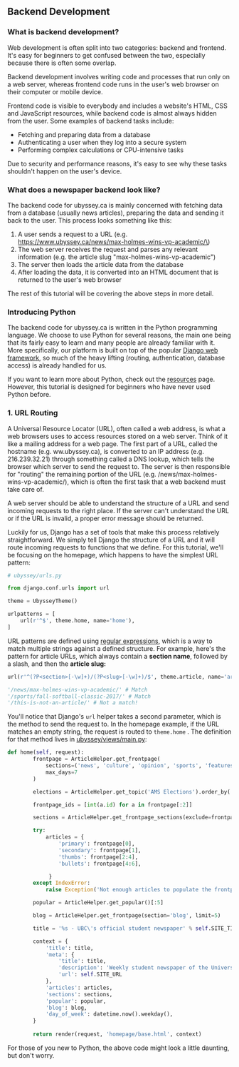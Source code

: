 ## Backend Development

### What is backend development?

Web development is often split into two categories: backend and frontend. It's easy for beginners to get confused between the two, especially because there is often some overlap.

Backend development involves writing code and processes that run only on a web server, whereas frontend code runs in the user's web browser on their computer or mobile device. 

Frontend code is visible to everybody and includes a website's HTML, CSS and JavaScript resources, while backend code is almost always hidden from the user. Some examples of backend tasks include:

* Fetching and preparing data from a database
* Authenticating a user when they log into a secure system
* Performing complex calculations or CPU-intensive tasks

Due to security and performance reasons, it's easy to see why these tasks shouldn't happen on the user's device.

### What does a newspaper backend look like?

The backend code for ubyssey.ca is mainly concerned with fetching data from a database \(usually news articles\), preparing the data and sending it back to the user. This process looks something like this:

1. A user sends a request to a URL \(e.g. https://www.ubyssey.ca/news/max-holmes-wins-vp-academic/\)
2. The web server receives the request and parses any relevant information \(e.g. the article slug "max-holmes-wins-vp-academic"\)
3. The server then loads the article data from the database
4. After loading the data, it is converted into an HTML document that is returned to the user's web browser

The rest of this tutorial will be covering the above steps in more detail.

### Introducing Python

The backend code for ubyssey.ca is written in the Python programming language. We choose to use Python for several reasons, the main one being that its fairly easy to learn and many people are already familiar with it. More specifically, our platform is built on top of the popular [Django web framework](https://www.djangoproject.com/), so much of the heavy lifting \(routing, authentication, database access\) is already handled for us.

If you want to learn more about Python, check out the [resources](/resources.md) page. However, this tutorial is designed for beginners who have never used Python before.

### 1. URL Routing

A Universal Resource Locator \(URL\), often called a web address, is what a web browsers uses to access resources stored on a web server. Think of it like a mailing address for a web page. The first part of a URL, called the hostname \(e.g. ww.ubyssey.ca\), is  converted to an IP address \(e.g. 216.239.32.21\) through something called a DNS lookup, which tells the browser which server to send the request to. The server is then responsible for "routing" the remaining portion of the URL \(e.g. /news/max-holmes-wins-vp-academic/\), which is often the first task that a web backend must take care of.

A web server should be able to understand the structure of a URL and send incoming requests to the right place. If the server can't understand the URL or if the URL is invalid, a proper error message should be returned. 

Luckily for us, Django has a set of tools that make this process relatively straightforward. We simply tell Django the structure of a URL and it will route incoming requests to functions that we define. For this tutorial, we'll be focusing on the homepage, which happens to have the simplest URL pattern:

```py
# ubyssey/urls.py

from django.conf.urls import url

theme = UbysseyTheme()

urlpatterns = [
    url(r'^$', theme.home, name='home'),
]
```

URL patterns are defined using [regular expressions](https://en.wikipedia.org/wiki/Regular_expression), which is a way to match multiple strings against a defined structure. For example, here's the pattern for article URLs, which always contain a **section name**, followed by a slash, and then the **article slug:**

```py
url(r'^(?P<section>[-\w]+)/(?P<slug>[-\w]+)/$', theme.article, name='article')

'/news/max-holmes-wins-vp-academic/' # Match
'/sports/fall-softball-classic-2017/' # Match
'/this-is-not-an-article/' # Not a match!
```

You'll notice that Django's `url` helper takes a second parameter, which is the method to send the request to. In the homepage example, if the URL matches an empty string, the request is routed to `theme.home` . The definition for that method lives in [ubyssey/views/main.py](https://github.com/ubyssey/ubyssey.ca/blob/develop/ubyssey/views/main.py#L28):

```py
def home(self, request):
        frontpage = ArticleHelper.get_frontpage(
            sections=('news', 'culture', 'opinion', 'sports', 'features', 'science'),
            max_days=7
        )

        elections = ArticleHelper.get_topic('AMS Elections').order_by('-published_at')

        frontpage_ids = [int(a.id) for a in frontpage[:2]]

        sections = ArticleHelper.get_frontpage_sections(exclude=frontpage_ids)

        try:
            articles = {
                'primary': frontpage[0],
                'secondary': frontpage[1],
                'thumbs': frontpage[2:4],
                'bullets': frontpage[4:6],

             }
        except IndexError:
            raise Exception('Not enough articles to populate the frontpage!')

        popular = ArticleHelper.get_popular()[:5]

        blog = ArticleHelper.get_frontpage(section='blog', limit=5)

        title = '%s - UBC\'s official student newspaper' % self.SITE_TITLE

        context = {
            'title': title,
            'meta': {
                'title': title,
                'description': 'Weekly student newspaper of the University of British Columbia.',
                'url': self.SITE_URL
            },
            'articles': articles,
            'sections': sections,
            'popular': popular,
            'blog': blog,
            'day_of_week': datetime.now().weekday(),
        }
        
        return render(request, 'homepage/base.html', context)
```

For those of you new to Python, the above code might look a little daunting, but don't worry. 

